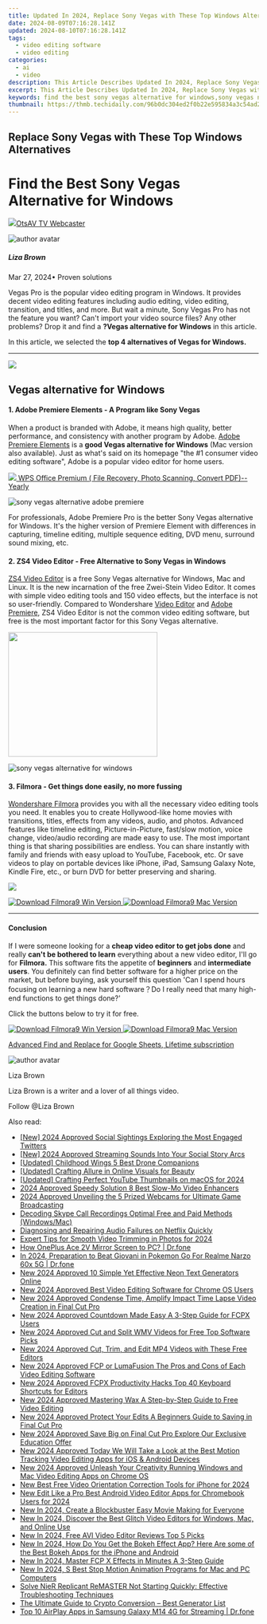 ```yaml
---
title: Updated In 2024, Replace Sony Vegas with These Top Windows Alternatives
date: 2024-08-09T07:16:28.141Z
updated: 2024-08-10T07:16:28.141Z
tags: 
  - video editing software
  - video editing
categories: 
  - ai
  - video
description: This Article Describes Updated In 2024, Replace Sony Vegas with These Top Windows Alternatives
excerpt: This Article Describes Updated In 2024, Replace Sony Vegas with These Top Windows Alternatives
keywords: find the best sony vegas alternative for windows,sony vegas not your cup of tea explore these top alternatives for windows,ai animation replace sony vegas with these powerful windows video editing tools,replace sony vegas with these powerful windows video editing tools,need a change from sony vegas check out these top windows alternatives,replace sony vegas with these top windows alternatives,unhappy with sony vegas here are the best windows alternatives to consider
thumbnail: https://thmb.techidaily.com/96b0dc304ed2f0b22e595834a3c54ad25662873342662329d5363509351a52f0.jpg
---
```


## Replace Sony Vegas with These Top Windows Alternatives

# Find the Best Sony Vegas Alternative for Windows

<!-- affiliate ads begin -->
<a href="https://otszone.ots7.com/order/checkout.php?PRODS=4713324&QTY=1&AFFILIATE=108875&CART=1"><img src="https://green.ots7.com/screenshots/OtsAV/OtsAVTV1.90-300x188.jpg" border="0">OtsAV TV Webcaster</a>
<!-- affiliate ads end -->
![author avatar](https://lh5.googleusercontent.com/-AIMmjowaFs4/AAAAAAAAAAI/AAAAAAAAABc/Y5UmwDaI7HU/s250-c-k/photo.jpg)

##### Liza Brown

 Mar 27, 2024• Proven solutions

Vegas Pro is the popular video editing program in Windows. It provides decent video editing features including audio editing, video editing, transition, and titles, and more. But wait a minute, Sony Vegas Pro has not the feature you want? Can't import your video source files? Any other problems? Drop it and find a **?Vegas alternative for Windows** in this article.

In this article, we selected the **top 4 alternatives of Vegas for Windows.**

---

<!-- affiliate ads begin -->
<a href="https://secure.2checkout.com/order/checkout.php?PRODS=4620778&QTY=1&AFFILIATE=108875&CART=1"><img src="https://secure.avangate.com/images/merchant/07dd4d5a72f5740ef0f035f201951476/728__90banner.jpg" border="0"></a>
<!-- affiliate ads end -->
## Vegas alternative for Windows

#### 1\. Adobe Premiere Elements - A Program like Sony Vegas

When a product is branded with Adobe, it means high quality, better performance, and consistency with another program by Adobe. [Adobe Premiere Elements](https://www.adobe.com/products/premiere-elements.html) is a **good Vegas alternative for Windows** (Mac version also available). Just as what's said on its homepage "the #1 consumer video editing software", Adobe is a popular video editor for home users.

<!-- affiliate ads begin -->
<a href="https://secure.2checkout.com/order/checkout.php?PRODS=38729081&QTY=1&AFFILIATE=108875&CART=1"><img src="https://website-prod.cache.wpscdn.com/img/wps-office-pdf-editor-1x.890dbda.png" border="0">
WPS Office Premium ( File Recovery, Photo Scanning, Convert PDF)--Yearly</a>
<!-- affiliate ads end -->
![sony vegas alternative adobe premiere](https://images.wondershare.com/filmora/article-images/adobe-premiere-elements-2021-interface.png)

For professionals, Adobe Premiere Pro is the better Sony Vegas alternative for Windows. It's the higher version of Premiere Element with differences in capturing, timeline editing, multiple sequence editing, DVD menu, surround sound mixing, etc.

#### 2\. ZS4 Video Editor - Free Alternative to Sony Vegas in Windows

[ZS4 Video Editor](http://www.zs4.net/news) is a free Sony Vegas alternative for Windows, Mac and Linux. It is the new incarnation of the free Zwei-Stein Video Editor. It comes with simple video editing tools and 150 video effects, but the interface is not so user-friendly. Compared to Wondershare [Video Editor](https://tools.techidaily.com/wondershare/filmora/download/) and [Adobe Premiere](https://www.adobe.com/products/premiere-elements.html), ZS4 Video Editor is not the common video editing software, but free is the most important factor for this Sony Vegas alternative.

<!-- affiliate ads begin -->
<a href="https://printrendy.pxf.io/c/5597632/1453720/17020" target="_top" id="1453720"><img src="//a.impactradius-go.com/display-ad/17020-1453720" border="0" alt="" width="300" height="250"/></a><img height="0" width="0" src="https://imp.pxf.io/i/5597632/1453720/17020" style="position:absolute;visibility:hidden;" border="0" />
<!-- affiliate ads end -->
![sony vegas alternative for windows](https://images.wondershare.com/topic/video-editing/zs4-video-editor-windows.jpg)

#### 3. Filmora - Get things done easily, no more fussing

[Wondershare Filmora](https://tools.techidaily.com/wondershare/filmora/download/) provides you with all the necessary video editing tools you need. It enables you to create Hollywood-like home movies with transitions, titles, effects from any videos, audio, and photos. Advanced features like timeline editing, Picture-in-Picture, fast/slow motion, voice change, video/audio recording are made easy to use. The most important thing is that sharing possibilities are endless. You can share instantly with family and friends with easy upload to YouTube, Facebook, etc. Or save videos to play on portable devices like iPhone, iPad, Samsung Galaxy Note, Kindle Fire, etc., or burn DVD for better preserving and sharing.

<!-- affiliate ads begin -->
<a href="https://secure.2checkout.com/order/checkout.php?PRODS=4621764&QTY=1&AFFILIATE=108875&CART=1"><img src="https://www.x-mirage.com/x-mirage/img/page-home.jpg" border="0"></a>
<!-- affiliate ads end -->
[![Download Filmora9 Win Version](https://images.wondershare.com/filmora/guide/download-btn-win.jpg) ](https://tools.techidaily.com/wondershare/filmora/download/) [![Download Filmora9 Mac Version](https://images.wondershare.com/filmora/guide/download-btn-mac.jpg) ](https://tools.techidaily.com/wondershare/filmora/download/)

---

#### Conclusion

If I were someone looking for a **cheap video editor to get jobs done** and really **can't be bothered to learn** everything about a new video editor, I'll go for **Filmora.** This software fits the appetite of **beginners** and **intermediate users**. You definitely can find better software for a higher price on the market, but before buying, ask yourself this question 'Can I spend hours focusing on learning a new hard software？Do I really need that many high-end functions to get things done?'

Click the buttons below to try it for free.

[![Download Filmora9 Win Version](https://images.wondershare.com/filmora/guide/download-btn-win.jpg) ](https://tools.techidaily.com/wondershare/filmora/download/) [![Download Filmora9 Mac Version](https://images.wondershare.com/filmora/guide/download-btn-mac.jpg) ](https://tools.techidaily.com/wondershare/filmora/download/)

<!-- affiliate ads begin -->
<a href="https://secure.2checkout.com/order/checkout.php?PRODS=4729642&QTY=1&AFFILIATE=108875&CART=1">Advanced Find and Replace for Google Sheets, Lifetime subscription</a>
<!-- affiliate ads end -->
![author avatar](https://lh5.googleusercontent.com/-AIMmjowaFs4/AAAAAAAAAAI/AAAAAAAAABc/Y5UmwDaI7HU/s250-c-k/photo.jpg)

Liza Brown

Liza Brown is a writer and a lover of all things video.

Follow @Liza Brown

<span class="atpl-alsoreadstyle">Also read:</span>
<div><ul>
<li><a href="https://twitter-clips.techidaily.com/new-2024-approved-social-sightings-exploring-the-most-engaged-twitters/"><u>[New] 2024 Approved  Social Sightings  Exploring the Most Engaged Twitters</u></a></li>
<li><a href="https://facebook-clips.techidaily.com/new-2024-approved-streaming-sounds-into-your-social-story-arcs/"><u>[New] 2024 Approved  Streaming Sounds Into Your Social Story Arcs</u></a></li>
<li><a href="https://vp-tips.techidaily.com/updated-childhood-wings-5-best-drone-companions/"><u>[Updated] Childhood Wings  5 Best Drone Companions</u></a></li>
<li><a href="https://youtube-videos.techidaily.com/updated-crafting-allure-in-online-visuals-for-beauty/"><u>[Updated] Crafting Allure in Online Visuals for Beauty</u></a></li>
<li><a href="https://facebook-video-share.techidaily.com/updated-crafting-perfect-youtube-thumbnails-on-macos-for-2024/"><u>[Updated] Crafting Perfect YouTube Thumbnails on macOS for 2024</u></a></li>
<li><a href="https://fox-hovers.techidaily.com/2024-approved-speedy-solution-8-best-slow-mo-video-enhancers/"><u>2024 Approved  Speedy Solution  8 Best Slow-Mo Video Enhancers</u></a></li>
<li><a href="https://video-capture.techidaily.com/2024-approved-unveiling-the-5-prized-webcams-for-ultimate-game-broadcasting/"><u>2024 Approved  Unveiling the 5 Prized Webcams for Ultimate Game Broadcasting</u></a></li>
<li><a href="https://screen-sharing-recording.techidaily.com/decoding-skype-call-recordings-optimal-free-and-paid-methods-windowsmac/"><u>Decoding Skype Call Recordings  Optimal Free and Paid Methods (Windows/Mac)</u></a></li>
<li><a href="https://win-howtos.techidaily.com/diagnosing-and-repairing-audio-failures-on-netflix-quickly/"><u>Diagnosing and Repairing Audio Failures on Netflix Quickly</u></a></li>
<li><a href="https://article-helps.techidaily.com/expert-tips-for-smooth-video-trimming-in-photos-for-2024/"><u>Expert Tips for Smooth Video Trimming in Photos for 2024</u></a></li>
<li><a href="https://screen-mirror.techidaily.com/how-oneplus-ace-2v-mirror-screen-to-pc-drfone-by-drfone-android/"><u>How OnePlus Ace 2V Mirror Screen to PC? | Dr.fone</u></a></li>
<li><a href="https://pokemon-go-android.techidaily.com/in-2024-preparation-to-beat-giovani-in-pokemon-go-for-realme-narzo-60x-5g-drfone-by-drfone-virtual-android/"><u>In 2024, Preparation to Beat Giovani in Pokemon Go For Realme Narzo 60x 5G | Dr.fone</u></a></li>
<li><a href="https://ai-video-apps.techidaily.com/new-2024-approved-10-simple-yet-effective-neon-text-generators-online/"><u>New 2024 Approved 10 Simple Yet Effective Neon Text Generators Online</u></a></li>
<li><a href="https://ai-video-apps.techidaily.com/new-2024-approved-best-video-editing-software-for-chrome-os-users/"><u>New 2024 Approved Best Video Editing Software for Chrome OS Users</u></a></li>
<li><a href="https://ai-video-apps.techidaily.com/new-2024-approved-condense-time-amplify-impact-time-lapse-video-creation-in-final-cut-pro/"><u>New 2024 Approved Condense Time, Amplify Impact Time Lapse Video Creation in Final Cut Pro</u></a></li>
<li><a href="https://ai-video-apps.techidaily.com/new-2024-approved-countdown-made-easy-a-3-step-guide-for-fcpx-users/"><u>New 2024 Approved Countdown Made Easy A 3-Step Guide for FCPX Users</u></a></li>
<li><a href="https://ai-video-apps.techidaily.com/new-2024-approved-cut-and-split-wmv-videos-for-free-top-software-picks/"><u>New 2024 Approved Cut and Split WMV Videos for Free Top Software Picks</u></a></li>
<li><a href="https://ai-video-apps.techidaily.com/new-2024-approved-cut-trim-and-edit-mp4-videos-with-these-free-editors/"><u>New 2024 Approved Cut, Trim, and Edit MP4 Videos with These Free Editors</u></a></li>
<li><a href="https://ai-video-apps.techidaily.com/new-2024-approved-fcp-or-lumafusion-the-pros-and-cons-of-each-video-editing-software/"><u>New 2024 Approved FCP or LumaFusion The Pros and Cons of Each Video Editing Software</u></a></li>
<li><a href="https://ai-video-apps.techidaily.com/new-2024-approved-fcpx-productivity-hacks-top-40-keyboard-shortcuts-for-editors/"><u>New 2024 Approved FCPX Productivity Hacks Top 40 Keyboard Shortcuts for Editors</u></a></li>
<li><a href="https://ai-video-apps.techidaily.com/new-2024-approved-mastering-wax-a-step-by-step-guide-to-free-video-editing/"><u>New 2024 Approved Mastering Wax A Step-by-Step Guide to Free Video Editing</u></a></li>
<li><a href="https://ai-video-apps.techidaily.com/new-2024-approved-protect-your-edits-a-beginners-guide-to-saving-in-final-cut-pro/"><u>New 2024 Approved Protect Your Edits A Beginners Guide to Saving in Final Cut Pro</u></a></li>
<li><a href="https://ai-video-apps.techidaily.com/new-2024-approved-save-big-on-final-cut-pro-explore-our-exclusive-education-offer/"><u>New 2024 Approved Save Big on Final Cut Pro Explore Our Exclusive Education Offer</u></a></li>
<li><a href="https://ai-video-apps.techidaily.com/new-2024-approved-today-we-will-take-a-look-at-the-best-motion-tracking-video-editing-apps-for-ios-and-android-devices/"><u>New 2024 Approved Today We Will Take a Look at the Best Motion Tracking Video Editing Apps for iOS & Android Devices</u></a></li>
<li><a href="https://ai-video-apps.techidaily.com/new-2024-approved-unleash-your-creativity-running-windows-and-mac-video-editing-apps-on-chrome-os/"><u>New 2024 Approved Unleash Your Creativity Running Windows and Mac Video Editing Apps on Chrome OS</u></a></li>
<li><a href="https://ai-video-apps.techidaily.com/new-best-free-video-orientation-correction-tools-for-iphone-for-2024/"><u>New Best Free Video Orientation Correction Tools for iPhone for 2024</u></a></li>
<li><a href="https://ai-video-apps.techidaily.com/new-edit-like-a-pro-best-android-video-editor-apps-for-chromebook-users-for-2024/"><u>New Edit Like a Pro Best Android Video Editor Apps for Chromebook Users for 2024</u></a></li>
<li><a href="https://ai-video-apps.techidaily.com/new-in-2024-create-a-blockbuster-easy-movie-making-for-everyone/"><u>New In 2024, Create a Blockbuster Easy Movie Making for Everyone</u></a></li>
<li><a href="https://ai-video-apps.techidaily.com/new-in-2024-discover-the-best-glitch-video-editors-for-windows-mac-and-online-use/"><u>New In 2024, Discover the Best Glitch Video Editors for Windows, Mac, and Online Use</u></a></li>
<li><a href="https://ai-video-apps.techidaily.com/new-in-2024-free-avi-video-editor-reviews-top-5-picks/"><u>New In 2024, Free AVI Video Editor Reviews Top 5 Picks</u></a></li>
<li><a href="https://ai-video-apps.techidaily.com/new-in-2024-how-do-you-get-the-bokeh-effect-app-here-are-some-of-the-best-bokeh-apps-for-the-iphone-and-android/"><u>New In 2024, How Do You Get the Bokeh Effect App? Here Are some of the Best Bokeh Apps for the iPhone and Android</u></a></li>
<li><a href="https://ai-video-apps.techidaily.com/new-in-2024-master-fcp-x-effects-in-minutes-a-3-step-guide/"><u>New In 2024, Master FCP X Effects in Minutes A 3-Step Guide</u></a></li>
<li><a href="https://ai-video-apps.techidaily.com/new-in-2024-s-best-stop-motion-animation-programs-for-mac-and-pc-computers/"><u>New In 2024, S Best Stop Motion Animation Programs for Mac and PC Computers</u></a></li>
<li><a href="https://win-solutions.techidaily.com/solve-nier-replicant-remaster-not-starting-quickly-effective-troubleshooting-techniques/"><u>Solve NieR Replicant ReMASTER Not Starting Quickly: Effective Troubleshooting Techniques</u></a></li>
<li><a href="https://extra-information.techidaily.com/the-ultimate-guide-to-crypto-conversion-best-generator-list/"><u>The Ultimate Guide to Crypto Conversion – Best Generator List</u></a></li>
<li><a href="https://screen-mirror.techidaily.com/top-10-airplay-apps-in-samsung-galaxy-m14-4g-for-streaming-drfone-by-drfone-android/"><u>Top 10 AirPlay Apps in Samsung Galaxy M14 4G for Streaming | Dr.fone</u></a></li>
</ul></div>

<ins class="adsbygoogle"
      style="display:block"
      data-ad-client="ca-pub-7571918770474297"
      data-ad-slot="8358498916"
      data-ad-format="auto"
      data-full-width-responsive="true"></ins>